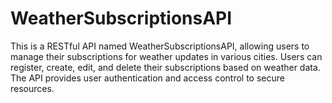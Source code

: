 # WeatherSubscriptionsAPI
This is a RESTful API named WeatherSubscriptionsAPI, allowing users to manage their subscriptions for weather updates in various cities. Users can register, create, edit, and delete their subscriptions based on weather data. The API provides user authentication and access control to secure resources.
